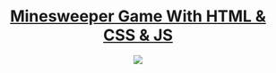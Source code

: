 <h1 align="center"><a href="https://zumrudu-anka.github.io/javascript-minesweeper/">Minesweeper Game With HTML & CSS & JS</a></h1>

<p align="center">
  <img align="center" src="https://github.com/zumrudu-anka/Minesweeper/blob/master/presentation/Minesweeper.gif" />
</p>

